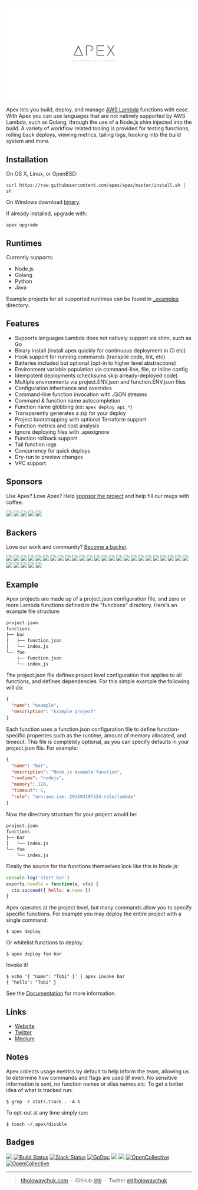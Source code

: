 ![Apex Serverless Architecture](assets/logo.png)

Apex lets you build, deploy, and manage [AWS Lambda](https://aws.amazon.com/lambda/) functions with ease. With Apex you can use languages that are not natively supported by AWS Lambda, such as Golang, through the use of a Node.js shim injected into the build. A variety of workflow related tooling is provided for testing functions, rolling back deploys, viewing metrics, tailing logs, hooking into the build system and more.

## Installation

On OS X, Linux, or OpenBSD:

```
curl https://raw.githubusercontent.com/apex/apex/master/install.sh | sh
```

On Windows download [binary](https://github.com/apex/apex/releases).

If already installed, upgrade with:

```
apex upgrade
```

## Runtimes

Currently supports:

- Node.js
- Golang
- Python
- Java

Example projects for all supported runtimes can be found in [_examples](_examples) directory.

## Features

- Supports languages Lambda does not natively support via shim, such as Go
- Binary install (install apex quickly for continuous deployment in CI etc)
- Hook support for running commands (transpile code, lint, etc)
- Batteries included but optional (opt-in to higher level abstractions)
- Environment variable population via command-line, file, or inline config
- Idempotent deployments (checksums skip already-deployed code)
- Multiple environments via project.ENV.json and function.ENV.json files
- Configuration inheritance and overrides
- Command-line function invocation with JSON streams
- Command & function name autocompletion
- Function name globbing (ex: `apex deploy api_*`)
- Transparently generates a zip for your deploy
- Project bootstrapping with optional Terraform support
- Function metrics and cost analysis
- Ignore deploying files with .apexignore
- Function rollback support
- Tail function logs
- Concurrency for quick deploys
- Dry-run to preview changes
- VPC support

## Sponsors

Use Apex? Love Apex? Help [sponsor the project](https://opencollective.com/apex#sponsor) and help fill our mugs with coffee.

  <a href="https://opencollective.com/apex/sponsors/0/website" target="_blank"><img src="https://opencollective.com/apex/sponsors/0/avatar"></a>
  <a href="https://opencollective.com/apex/sponsors/1/website" target="_blank"><img src="https://opencollective.com/apex/sponsors/1/avatar"></a>
  <a href="https://opencollective.com/apex/sponsors/2/website" target="_blank"><img src="https://opencollective.com/apex/sponsors/2/avatar"></a>
  <a href="https://opencollective.com/apex/sponsors/3/website" target="_blank"><img src="https://opencollective.com/apex/sponsors/3/avatar"></a>
  <a href="https://opencollective.com/apex/sponsors/4/website" target="_blank"><img src="https://opencollective.com/apex/sponsors/4/avatar"></a>

## Backers

Love our work and community? [Become a backer](https://opencollective.com/apex).

  <a href="https://opencollective.com/apex/backers/0/website" target="_blank"><img src="https://opencollective.com/apex/backers/0/avatar"></a>
  <a href="https://opencollective.com/apex/backers/1/website" target="_blank"><img src="https://opencollective.com/apex/backers/1/avatar"></a>
  <a href="https://opencollective.com/apex/backers/2/website" target="_blank"><img src="https://opencollective.com/apex/backers/2/avatar"></a>
  <a href="https://opencollective.com/apex/backers/3/website" target="_blank"><img src="https://opencollective.com/apex/backers/3/avatar"></a>
  <a href="https://opencollective.com/apex/backers/4/website" target="_blank"><img src="https://opencollective.com/apex/backers/4/avatar"></a>
  <a href="https://opencollective.com/apex/backers/5/website" target="_blank"><img src="https://opencollective.com/apex/backers/5/avatar"></a>
  <a href="https://opencollective.com/apex/backers/6/website" target="_blank"><img src="https://opencollective.com/apex/backers/6/avatar"></a>
  <a href="https://opencollective.com/apex/backers/7/website" target="_blank"><img src="https://opencollective.com/apex/backers/7/avatar"></a>
  <a href="https://opencollective.com/apex/backers/8/website" target="_blank"><img src="https://opencollective.com/apex/backers/8/avatar"></a>
  <a href="https://opencollective.com/apex/backers/9/website" target="_blank"><img src="https://opencollective.com/apex/backers/9/avatar"></a>
  <a href="https://opencollective.com/apex/backers/10/website" target="_blank"><img src="https://opencollective.com/apex/backers/10/avatar"></a>
  <a href="https://opencollective.com/apex/backers/11/website" target="_blank"><img src="https://opencollective.com/apex/backers/11/avatar"></a>
  <a href="https://opencollective.com/apex/backers/12/website" target="_blank"><img src="https://opencollective.com/apex/backers/12/avatar"></a>
  <a href="https://opencollective.com/apex/backers/13/website" target="_blank"><img src="https://opencollective.com/apex/backers/13/avatar"></a>
  <a href="https://opencollective.com/apex/backers/14/website" target="_blank"><img src="https://opencollective.com/apex/backers/14/avatar"></a>
  <a href="https://opencollective.com/apex/backers/15/website" target="_blank"><img src="https://opencollective.com/apex/backers/15/avatar"></a>
  <a href="https://opencollective.com/apex/backers/16/website" target="_blank"><img src="https://opencollective.com/apex/backers/16/avatar"></a>
  <a href="https://opencollective.com/apex/backers/17/website" target="_blank"><img src="https://opencollective.com/apex/backers/17/avatar"></a>
  <a href="https://opencollective.com/apex/backers/18/website" target="_blank"><img src="https://opencollective.com/apex/backers/18/avatar"></a>
  <a href="https://opencollective.com/apex/backers/19/website" target="_blank"><img src="https://opencollective.com/apex/backers/19/avatar"></a>
  <a href="https://opencollective.com/apex/backers/20/website" target="_blank"><img src="https://opencollective.com/apex/backers/20/avatar"></a>
  <a href="https://opencollective.com/apex/backers/21/website" target="_blank"><img src="https://opencollective.com/apex/backers/21/avatar"></a>
  <a href="https://opencollective.com/apex/backers/22/website" target="_blank"><img src="https://opencollective.com/apex/backers/22/avatar"></a>
  <a href="https://opencollective.com/apex/backers/23/website" target="_blank"><img src="https://opencollective.com/apex/backers/23/avatar"></a>
  <a href="https://opencollective.com/apex/backers/24/website" target="_blank"><img src="https://opencollective.com/apex/backers/24/avatar"></a>
  <a href="https://opencollective.com/apex/backers/25/website" target="_blank"><img src="https://opencollective.com/apex/backers/25/avatar"></a>
  <a href="https://opencollective.com/apex/backers/26/website" target="_blank"><img src="https://opencollective.com/apex/backers/26/avatar"></a>
  <a href="https://opencollective.com/apex/backers/27/website" target="_blank"><img src="https://opencollective.com/apex/backers/27/avatar"></a>
  <a href="https://opencollective.com/apex/backers/28/website" target="_blank"><img src="https://opencollective.com/apex/backers/28/avatar"></a>
  <a href="https://opencollective.com/apex/backers/29/website" target="_blank"><img src="https://opencollective.com/apex/backers/29/avatar"></a>

## Example

Apex projects are made up of a project.json configuration file, and zero or more Lambda functions defined in the "functions" directory. Here's an example file structure:

```
project.json
functions
├── bar
│   ├── function.json
│   └── index.js
└── foo
    ├── function.json
    └── index.js
```

The project.json file defines project level configuration that applies to all functions, and defines dependencies. For this simple example the following will do:

```json
{
  "name": "example",
  "description": "Example project"
}
```

Each function uses a function.json configuration file to define function-specific properties such as the runtime, amount of memory allocated, and timeout. This file is completely optional, as you can specify defaults in your project.json file. For example:

```json
{
  "name": "bar",
  "description": "Node.js example function",
  "runtime": "nodejs",
  "memory": 128,
  "timeout": 5,
  "role": "arn:aws:iam::293503197324:role/lambda"
}
```

Now the directory structure for your project would be:

```
project.json
functions
├── bar
│   └── index.js
└── foo
    └── index.js
```

Finally the source for the functions themselves look like this in Node.js:

```js
console.log('start bar')
exports.handle = function(e, ctx) {
  ctx.succeed({ hello: e.name })
}
```

Apex operates at the project level, but many commands allow you to specify specific functions. For example you may deploy the entire project with a single command:

```
$ apex deploy
```

Or whitelist functions to deploy:

```
$ apex deploy foo bar
```

Invoke it!

```
$ echo '{ "name": "Tobi" }' | apex invoke bar
{ "hello": "Tobi" }
```

See the [Documentation](docs) for more information.

## Links

- [Website](http://apex.run)
- [Twitter](https://twitter.com/apexserverless)
- [Medium](https://medium.com/apex-serverless)

## Notes

Apex collects usage metrics by default to help inform the team, allowing us to determine how commands and flags are used (if ever). No sensitive information is sent, no function names or alias names etc. To get a better idea of what is tracked run:

```
$ grep -r stats.Track . -A 5
```

To opt-out at any time simply run:

```
$ touch ~/.apex/disable
```

## Badges

[![](http://apex.sh/images/badge.svg)](https://apex.sh/ping/)
[![Build Status](https://semaphoreci.com/api/v1/projects/d27ff350-b9c5-4d99-96e5-64b1afb441c5/649392/badge.svg)](https://semaphoreci.com/tj/apex)
[![Slack Status](https://apex-dev.azurewebsites.net/badge.svg)](https://apex-dev.azurewebsites.net/)
[![GoDoc](https://godoc.org/github.com/apex/apex?status.svg)](https://godoc.org/github.com/apex/apex)
![](https://img.shields.io/badge/license-MIT-blue.svg)
![](https://img.shields.io/badge/status-experimental-orange.svg) [![OpenCollective](https://opencollective.com/apex/backers/badge.svg)](#backers) [![OpenCollective](https://opencollective.com/apex/sponsors/badge.svg)](#sponsors)

---

> [tjholowaychuk.com](http://tjholowaychuk.com) &nbsp;&middot;&nbsp;
> GitHub [@tj](https://github.com/tj) &nbsp;&middot;&nbsp;
> Twitter [@tjholowaychuk](https://twitter.com/tjholowaychuk)
